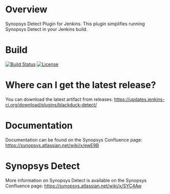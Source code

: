 # Overview
Synopsys Detect Plugin for Jenkins. This plugin simplifies running Synopsys Detect in your Jenkins build.

# Build
[![Build Status](https://travis-ci.org/jenkinsci/synopsys-detect-plugin.svg?branch=master)](https://travis-ci.org/jenkinsci/synopsys-detect-plugin)
[![License](https://img.shields.io/badge/License-Apache%202.0-blue.svg)](https://opensource.org/licenses/Apache-2.0) 

# Where can I get the latest release?
You can download the latest artifact from releases: https://updates.jenkins-ci.org/download/plugins/blackduck-detect/

# Documentation
Documentation can be found on the Synopsys Confluence page: https://synopsys.atlassian.net/wiki/x/ewE9B

# Synopsys Detect
More information on Synopsys Detect is available on the Synopsys Confluence page: https://synopsys.atlassian.net/wiki/x/SYC4Aw
